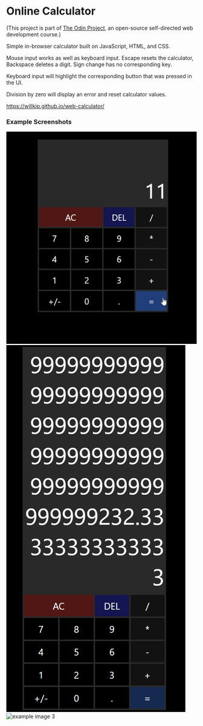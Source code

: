 # Online Calculator

(This project is part of [The Odin Project](https://github.com/TheOdinProject/curriculum), an open-source self-directed web development course.)

Simple in-browser calculator built on JavaScript, HTML, and CSS.

Mouse input works as well as keyboard input. Escape resets the calculator,
Backspace deletes a digit. Sign change has no corresponding key.

Keyboard input will highlight the corresponding button that was pressed in the UI.

Division by zero will display an error and reset calculator values.

https://willkip.github.io/web-calculator/

### Example Screenshots
![example image 1](calc1.png?raw=true "Calculator with 11 displaying on the screen.")
![example image 2](calc2.png?raw=true "Calculator screen scaling with large input.")
![example image 3](calc3.png?raw=true "The result of 1 divided by 3 is rounded to 6 decimal points,
as per the default setting.")
